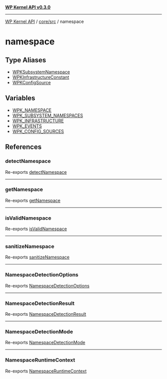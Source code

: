 [**WP Kernel API v0.3.0**](../../../../README.md)

---

[WP Kernel API](../../../../README.md) / [core/src](../../README.md) / namespace

# namespace

## Type Aliases

- [WPKSubsystemNamespace](type-aliases/WPKSubsystemNamespace.md)
- [WPKInfrastructureConstant](type-aliases/WPKInfrastructureConstant.md)
- [WPKConfigSource](type-aliases/WPKConfigSource.md)

## Variables

- [WPK_NAMESPACE](variables/WPK_NAMESPACE.md)
- [WPK_SUBSYSTEM_NAMESPACES](variables/WPK_SUBSYSTEM_NAMESPACES.md)
- [WPK_INFRASTRUCTURE](variables/WPK_INFRASTRUCTURE.md)
- [WPK_EVENTS](variables/WPK_EVENTS.md)
- [WPK_CONFIG_SOURCES](variables/WPK_CONFIG_SOURCES.md)

## References

### detectNamespace

Re-exports [detectNamespace](../../functions/detectNamespace.md)

---

### getNamespace

Re-exports [getNamespace](../../functions/getNamespace.md)

---

### isValidNamespace

Re-exports [isValidNamespace](../../functions/isValidNamespace.md)

---

### sanitizeNamespace

Re-exports [sanitizeNamespace](../../functions/sanitizeNamespace.md)

---

### NamespaceDetectionOptions

Re-exports [NamespaceDetectionOptions](../../type-aliases/NamespaceDetectionOptions.md)

---

### NamespaceDetectionResult

Re-exports [NamespaceDetectionResult](../../type-aliases/NamespaceDetectionResult.md)

---

### NamespaceDetectionMode

Re-exports [NamespaceDetectionMode](../../type-aliases/NamespaceDetectionMode.md)

---

### NamespaceRuntimeContext

Re-exports [NamespaceRuntimeContext](../../type-aliases/NamespaceRuntimeContext.md)

